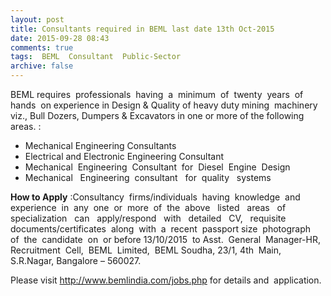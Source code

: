 ```yaml
---
layout: post
title: Consultants required in BEML last date 13th Oct-2015   
date: 2015-09-28 08:43
comments: true
tags:  BEML  Consultant  Public-Sector 
archive: false
---
```

BEML requires  professionals  having  a  minimum  of  twenty  years  of  hands  on experience in Design & Quality of heavy duty mining  machinery viz., Bull Dozers, Dumpers & Excavators in one or more of the following areas. :

- Mechanical Engineering Consultants
- Electrical and Electronic Engineering Consultant
- Mechanical  Engineering  Consultant  for  Diesel  Engine  Design
- Mechanical   Engineering  consultant   for  quality   systems 

**How to Apply** :Consultancy  firms/individuals  having  knowledge  and experience  in  any  one  or  more  of  the  above   listed   areas   of   specialization   can   apply/respond   with   detailed   CV,   requisite documents/certificates  along  with  a  recent  passport size  photograph  of  the  candidate  on  or before 13/10/2015  to Asst.  General  Manager-HR,  Recruitment  Cell,  BEML  Limited,  BEML Soudha, 23/1, 4th  Main, S.R.Nagar, Bangalore – 560027. 

Please visit <http://www.bemlindia.com/jobs.php> for details and  application.
